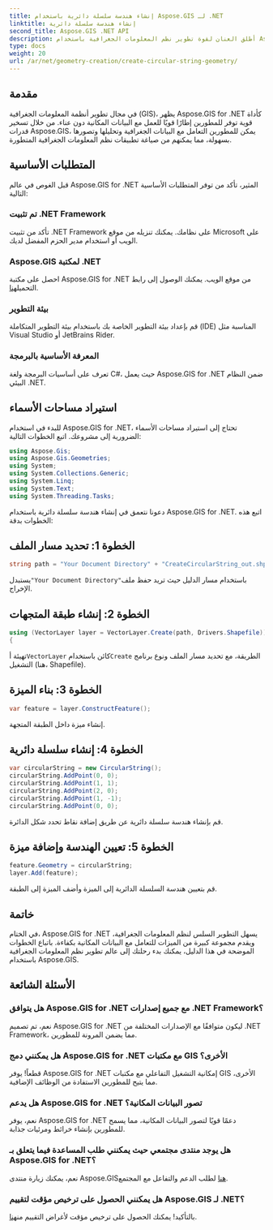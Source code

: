 ```yaml
---
title: إنشاء هندسة سلسلة دائرية باستخدام Aspose.GIS لـ .NET
linktitle: إنشاء هندسة سلسلة دائرية
second_title: Aspose.GIS .NET API
description: أطلق العنان لقوة تطوير نظم المعلومات الجغرافية باستخدام Aspose.GIS for .NET. قم بإنشاء البيانات المكانية وتحليلها وتصورها بسهولة.
type: docs
weight: 20
url: /ar/net/geometry-creation/create-circular-string-geometry/
---
```

## مقدمة
في مجال تطوير أنظمة المعلومات الجغرافية (GIS)، يظهر Aspose.GIS for .NET كأداة قوية توفر للمطورين إطارًا قويًا للعمل مع البيانات المكانية دون عناء. من خلال تسخير قدرات Aspose.GIS، يمكن للمطورين التعامل مع البيانات الجغرافية وتحليلها وتصورها بسهولة، مما يمكنهم من صياغة تطبيقات نظم المعلومات الجغرافية المتطورة.
## المتطلبات الأساسية
قبل الغوص في عالم Aspose.GIS for .NET المثير، تأكد من توفر المتطلبات الأساسية التالية:
### تم تثبيت .NET Framework
تأكد من تثبيت .NET Framework على نظامك. يمكنك تنزيله من موقع Microsoft على الويب أو استخدام مدير الحزم المفضل لديك.
### Aspose.GIS لمكتبة .NET
 احصل على مكتبة Aspose.GIS for .NET من موقع الويب. يمكنك الوصول إلى رابط التحميل[هنا](https://releases.aspose.com/gis/net/).
### بيئة التطوير
قم بإعداد بيئة التطوير الخاصة بك باستخدام بيئة التطوير المتكاملة (IDE) المناسبة مثل Visual Studio أو JetBrains Rider.
### المعرفة الأساسية بالبرمجة
تعرف على أساسيات البرمجة ولغة C#، حيث يعمل Aspose.GIS for .NET ضمن النظام البيئي .NET.

## استيراد مساحات الأسماء
للبدء في استخدام Aspose.GIS for .NET، تحتاج إلى استيراد مساحات الأسماء الضرورية إلى مشروعك. اتبع الخطوات التالية:

```csharp
using Aspose.Gis;
using Aspose.Gis.Geometries;
using System;
using System.Collections.Generic;
using System.Linq;
using System.Text;
using System.Threading.Tasks;
```

دعونا نتعمق في إنشاء هندسة سلسلة دائرية باستخدام Aspose.GIS for .NET. اتبع هذه الخطوات بدقة:
## الخطوة 1: تحديد مسار الملف
```csharp
string path = "Your Document Directory" + "CreateCircularString_out.shp";
```
 يستبدل`"Your Document Directory"`باستخدام مسار الدليل حيث تريد حفظ ملف الإخراج.
## الخطوة 2: إنشاء طبقة المتجهات
```csharp
using (VectorLayer layer = VectorLayer.Create(path, Drivers.Shapefile))
{
```
 تهيئة أ`VectorLayer` كائن باستخدام`Create` الطريقة، مع تحديد مسار الملف ونوع برنامج التشغيل (هنا، Shapefile).
## الخطوة 3: بناء الميزة
```csharp
var feature = layer.ConstructFeature();
```
إنشاء ميزة داخل الطبقة المتجهة.
## الخطوة 4: إنشاء سلسلة دائرية
```csharp
var circularString = new CircularString();
circularString.AddPoint(0, 0);
circularString.AddPoint(1, 1);
circularString.AddPoint(2, 0);
circularString.AddPoint(1, -1);
circularString.AddPoint(0, 0);
```
قم بإنشاء هندسة سلسلة دائرية عن طريق إضافة نقاط تحدد شكل الدائرة.
## الخطوة 5: تعيين الهندسة وإضافة ميزة
```csharp
feature.Geometry = circularString;
layer.Add(feature);
```
قم بتعيين هندسة السلسلة الدائرية إلى الميزة وأضف الميزة إلى الطبقة.

## خاتمة
في الختام، Aspose.GIS for .NET يسهل التطوير السلس لنظم المعلومات الجغرافية، ويقدم مجموعة كبيرة من الميزات للتعامل مع البيانات المكانية بكفاءة. باتباع الخطوات الموضحة في هذا الدليل، يمكنك بدء رحلتك إلى عالم تطوير نظم المعلومات الجغرافية باستخدام Aspose.GIS.
## الأسئلة الشائعة
### هل يتوافق Aspose.GIS for .NET مع جميع إصدارات .NET Framework؟
نعم، تم تصميم Aspose.GIS for .NET ليكون متوافقًا مع الإصدارات المختلفة من .NET Framework، مما يضمن المرونة للمطورين.
### هل يمكنني دمج Aspose.GIS for .NET مع مكتبات GIS الأخرى؟
قطعاً! يوفر Aspose.GIS for .NET إمكانية التشغيل التفاعلي مع مكتبات GIS الأخرى، مما يتيح للمطورين الاستفادة من الوظائف الإضافية.
### هل يدعم Aspose.GIS for .NET تصور البيانات المكانية؟
نعم، يوفر Aspose.GIS for .NET دعمًا قويًا لتصور البيانات المكانية، مما يسمح للمطورين بإنشاء خرائط ومرئيات جذابة.
### هل يوجد منتدى مجتمعي حيث يمكنني طلب المساعدة فيما يتعلق بـ Aspose.GIS for .NET؟
 نعم، يمكنك زيارة منتدى Aspose.GIS[هنا](https://forum.aspose.com/c/gis/33) لطلب الدعم والتفاعل مع المجتمع.
### هل يمكنني الحصول على ترخيص مؤقت لتقييم Aspose.GIS لـ .NET؟
 بالتأكيد! يمكنك الحصول على ترخيص مؤقت لأغراض التقييم من[هنا](https://purchase.aspose.com/temporary-license/).